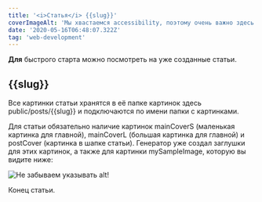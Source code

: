 ```yaml
---
title: '<i>Статья</i> {{slug}}'
coverImageAlt: 'Мы хвастаемся accessibility, поэтому очень важно здесь указать описание того, что изображено на картинки в шапке статьи'
date: '2020-05-16T06:48:07.322Z'
tag: 'web-development'
---
```


**Для** быстрого старта можно посмотреть на уже созданные статьи.

## {{slug}}

Все картинки статьи хранятся в её папке картинок здесь public/posts/{{slug}}
и подключаются по имени папки с картинками.

Для статьи обязательно наличие картинок mainCoverS (маленькая картинка для главной), mainCoverL (большая картинка для главной) и postCover (картинка в шапке статьи).
Генератор уже создал заглушки для этих картинок, а также для картинки mySampleImage,
которую вы видите ниже:

<Img imageName='mySampleImage' alt='Не забываем указывать alt!' />

Конец статьи.
